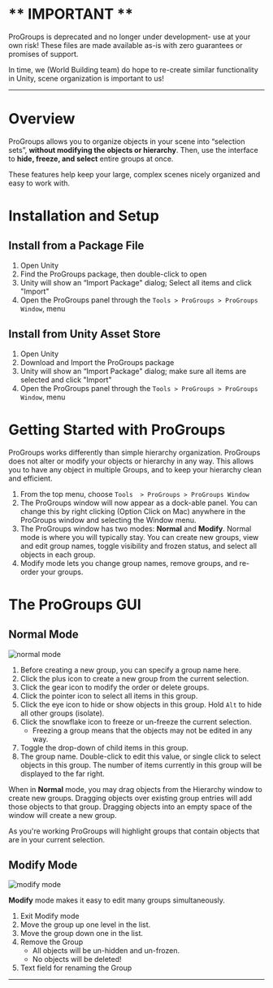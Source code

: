 # ** IMPORTANT **

ProGroups is deprecated and no longer under development- use at your own risk! These files are made available as-is with zero guarantees or promises of support.

In time, we (World Building team) do hope to re-create similar functionality in Unity, scene organization is important to us! 

---

# Overview

ProGroups allows you to organize objects in your scene into “selection sets”, **without modifying the objects or hierarchy**. Then, use the interface to **hide, freeze, and select** entire groups at once. 

These features help keep your large, complex scenes nicely organized and easy to work with.

# Installation and Setup

## Install from a Package File

1. Open Unity
1. Find the ProGroups package, then double-click to open
1. Unity will show an “Import Package" dialog; Select all items and click "Import"
1. Open the ProGroups panel through the `Tools > ProGroups > ProGroups Window`, menu

## Install from Unity Asset Store

1. Open Unity
1. Download and Import the ProGroups package
1. Unity will show an “Import Package" dialog; make sure all items are selected and click "Import"
1. Open the ProGroups panel through the `Tools > ProGroups > ProGroups Window`, menu

# Getting Started with ProGroups

ProGroups works differently than simple hierarchy organization. ProGroups does not alter or modify your objects or hierarchy in any way. This allows you to have any object in multiple Groups, and to keep your hierarchy clean and efficient.

1. From the top menu, choose `Tools  > ProGroups > ProGroups Window`
1. The ProGroups window will now appear as a dock-able panel. You can change this by right clicking (Option Click on Mac) anywhere in the ProGroups window and selecting the Window menu.
1. The ProGroups window has two modes: **Normal** and **Modify**.  Normal mode is where you will typically stay. You can create new groups, view and edit group names, toggle visibility and frozen status, and select all objects in each group.
1. Modify mode lets you change group names, remove groups, and re-order your groups.

# The ProGroups GUI

## Normal Mode

![normal mode](http://www.procore3d.com/docs/progroups/progroups_MainPanel.jpg)

1. Before creating a new group, you can specify a group name here.
1. Click the plus icon to create a new group from the current selection.
1. Click the gear icon to modify the order or delete groups.
1. Click the pointer icon to select all items in this group.
1. Click the eye icon to hide or show objects in this group.  Hold `Alt` to hide all other groups (isolate).
1. Click the snowflake icon to freeze or un-freeze the current selection.
	- Freezing a group means that the objects may not be edited in any way.
1. Toggle the drop-down of child items in this group.
1. The group name.  Double-click to edit this value, or single click to select objects in this group.  The number of items currently in this group will be displayed to the far right.

When in **Normal** mode, you may drag objects from the Hierarchy window to create new groups.  Dragging objects over existing group entries will add those objects to that group.  Dragging objects into an empty space of the window will create a new group.

As you're working ProGroups will highlight groups that contain objects that are in your current selection.

## Modify Mode

![modify mode](http://www.procore3d.com/docs/progroups/progroups_ModifyPanel.jpg)

**Modify** mode makes it easy to edit many groups simultaneously.

1. Exit Modify mode
1. Move the group up one level in the list.
1. Move the group down one in the list.
1. Remove the Group
	- All objects will be un-hidden and un-frozen.
	- No objects will be deleted!
1. Text field for renaming the Group

---

